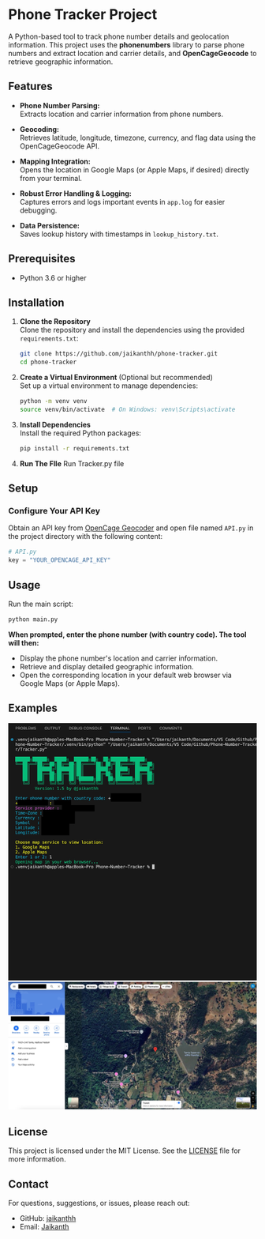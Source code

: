 # Phone Tracker Project

A Python-based tool to track phone number details and geolocation information. This project uses the **phonenumbers** library to parse phone numbers and extract location and carrier details, and **OpenCageGeocode** to retrieve geographic information.

## Features

- **Phone Number Parsing:**  
  Extracts location and carrier information from phone numbers.
  
- **Geocoding:**  
  Retrieves latitude, longitude, timezone, currency, and flag data using the OpenCageGeocode API.
  
- **Mapping Integration:**  
  Opens the location in Google Maps (or Apple Maps, if desired) directly from your terminal.
  
- **Robust Error Handling & Logging:**  
  Captures errors and logs important events in `app.log` for easier debugging.
  
- **Data Persistence:**  
  Saves lookup history with timestamps in `lookup_history.txt`.

## Prerequisites

- Python 3.6 or higher

## Installation

1. **Clone the Repository**  
   Clone the repository and install the dependencies using the provided `requirements.txt`:

   ```bash
   git clone https://github.com/jaikanthh/phone-tracker.git
   cd phone-tracker
   ```

2. **Create a Virtual Environment** (Optional but recommended)  
   Set up a virtual environment to manage dependencies:

   ```bash
   python -m venv venv
   source venv/bin/activate  # On Windows: venv\Scripts\activate
   ```

3. **Install Dependencies**  
   Install the required Python packages:

   ```bash
   pip install -r requirements.txt
   ```
4. **Run The FIle**
   Run Tracker.py file

## Setup

### Configure Your API Key

Obtain an API key from [OpenCage Geocoder](https://opencagedata.com/api) and open file named `API.py` in the project directory with the following content:

```python
# API.py
key = "YOUR_OPENCAGE_API_KEY"
```

## Usage

Run the main script:

```bash
python main.py
```

**When prompted, enter the phone number (with country code). The tool will then:**
- Display the phone number's location and carrier information.
- Retrieve and display detailed geographic information.
- Open the corresponding location in your default web browser via Google Maps (or Apple Maps).

## Examples

![Alt text](.github/2.jpg)
![Alt text](.github/1.jpg)



## License

This project is licensed under the MIT License. See the [LICENSE](LICENSE) file for more information.

## Contact

For questions, suggestions, or issues, please reach out:  
- GitHub: [jaikanthh](https://github.com/jaikanthh)  
- Email: [Jaikanth](mailto:jaikanthkamisetti@gmail.com)
